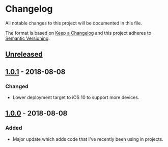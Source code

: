 # Changelog

All notable changes to this project will be documented in this file.

The format is based on [Keep a Changelog](http://keepachangelog.com/en/1.0.0/) and this project adheres to [Semantic Versioning](http://semver.org/spec/v2.0.0.html).

## [Unreleased]

## [1.0.1] - 2018-08-08

### Changed

- Lower deployment target to iOS 10 to support more devices.

## [1.0.0] - 2018-08-08

### Added

- Major update which adds code that I've recently been using in projects.


[Unreleased]: https://github.com/hisaac/SwiftUtils/compare/1.0.1...HEAD
[1.0.1]: https://github.com/hisaac/SwiftUtils/compare/1.0.0...1.0.1
[1.0.0]: https://github.com/hisaac/SwiftUtils/compare/26da094...1.0.0
